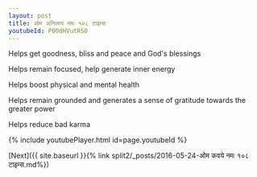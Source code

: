 ```yaml
---
layout: post
title: ओम अनिलाय नमः १०८ टाइम्स
youtubeId: P00dHVutRS0
---
```

 
 
Helps get goodness, bliss and peace and God's blessings
 
Helps remain focused, help generate inner energy 
 
Helps boost physical and mental health 
 
Helps remain grounded and generates a sense of gratitude towards the greater power 
 
Helps reduce bad karma
 
 
 
 


{% include youtubePlayer.html id=page.youtubeId %}
 
[Next]({{ site.baseurl }}{% link  split2/_posts/2016-05-24-ओम कवये नमः १०८ टाइम्स.md%})
 
